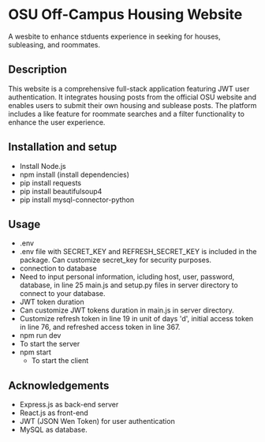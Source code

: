 # OSU Off-Campus Housing Website
A wesbite to enhance stduents experience in seeking for houses, subleasing, and roommates.
## Description
This website is a comprehensive full-stack application featuring JWT user authentication. It integrates housing posts from the official OSU website and enables users to submit their own housing and sublease posts. The platform includes a like feature for roommate searches and a filter functionality to enhance the user experience.
## Installation and setup
- Install Node.js
- npm install (install dependencies)
- pip install requests
- pip install beautifulsoup4
- pip install mysql-connector-python

## Usage
- .env 
 - .env file with SECRET_KEY and REFRESH_SECRET_KEY is included in the package. Can customize secret_key for security purposes.
- connection to database
 - Need to input personal information, icluding host, user, password, database, in line 25 main.js and setup.py files in server directory to connect to your database.
- JWT token duration
 - Can customize JWT tokens duration in main.js in server directory.
 - Customize refresh token in line 19 in unit of days 'd', initial access token in line 76, and refreshed access token in line 367.
- npm run dev
 - To start the server 
- npm start
  - To start the client
## Acknowledgements
- Express.js as back-end server
- React.js as front-end
- JWT (JSON Wen Token) for user authentication
- MySQL as database.
